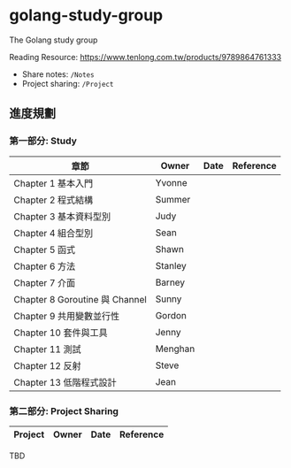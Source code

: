 # golang-study-group
The Golang study group

Reading Resource: 
https://www.tenlong.com.tw/products/9789864761333

- Share notes: `/Notes`
- Project sharing: `/Project`


## 進度規劃

### 第一部分: Study

| 章節 | Owner | Date | Reference
|  ---- | ---- | ---- | ---- |
| Chapter 1 基本入門 | Yvonne | | |
| Chapter 2 程式結構 | Summer || |
| Chapter 3 基本資料型別 | Judy || |
| Chapter 4 組合型別 | Sean || |
| Chapter 5 函式 | Shawn || |
| Chapter 6 方法 | Stanley || |
| Chapter 7 介面 | Barney || |
| Chapter 8 Goroutine 與 Channel | Sunny || |
| Chapter 9 共用變數並行性 | Gordon || |
| Chapter 10 套件與工具 | Jenny || |
| Chapter 11 測試 | Menghan || |
| Chapter 12 反射 | Steve || |
| Chapter 13 低階程式設計 | Jean || |

### 第二部分: Project Sharing

| Project | Owner | Date | Reference
|  ---- | ---- | ---- | ---- |

TBD